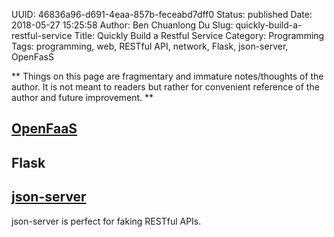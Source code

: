 UUID: 46836a96-d691-4eaa-857b-feceabd7dff0
Status: published
Date: 2018-05-27 15:25:58
Author: Ben Chuanlong Du
Slug: quickly-build-a-restful-service
Title: Quickly Build a Restful Service
Category: Programming
Tags: programming, web, RESTful API, network, Flask, json-server, OpenFasS

**
Things on this page are
fragmentary and immature notes/thoughts of the author.
It is not meant to readers
but rather for convenient reference of the author and future improvement.
**

## [OpenFaaS](https://github.com/openfaas/faas)


## Flask

## [json-server](https://github.com/typicode/json-server)

json-server is perfect for faking RESTful APIs.
